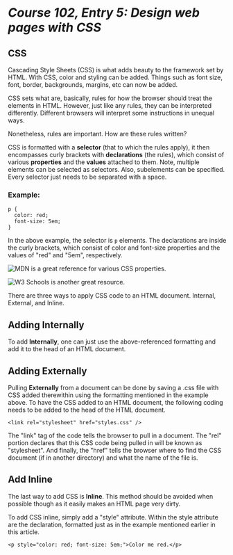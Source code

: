 # *Course 102, Entry 5: Design web pages with CSS*

## CSS

Cascading Style Sheets (CSS) is what adds beauty to the framework set by HTML. With CSS, color and styling can be added. Things such as font size, font, border, backgrounds, margins, etc can now be added.

CSS sets what are, basically, rules for how the browser should treat the elements in HTML. However, just like any rules, they can be interpreted differently. Different browsers will interpret some instructions in unequal ways.

Nonetheless, rules are important. How are these rules written? 

CSS is formatted with a **selector** (that to which the rules apply), it then encompasses curly brackets with **declarations** (the rules), which consist of various **properties** and the **values** attached to them. Note, multiple elements can be selected as selectors. Also, subelements can be specified. Every selector just needs to be separated with a space.

### Example:

```
p {
  color: red;
  font-size: 5em;
}
```

In the above example, the selector is `p` elements. The declarations are inside the curly brackets, which consist of color and font-size properties and the values of "red" and "5em", respectively.

![MDN](https://developer.mozilla.org/en-US/docs/Web/CSS/Reference) is a great reference for various CSS properties.

![W3 Schools](https://www.w3schools.com/css/default.asp) is another great resource.

There are three ways to apply CSS code to an HTML document. Internal, External, and Inline.

## Adding Internally

To add **Internally**, one can just use the above-referenced formatting and add it to the head of an HTML document.

## Adding Externally

Pulling **Externally** from a document can be done by saving a .css file with CSS added therewithin using the formatting mentioned in the example above. To have the CSS added to an HTML document, the following coding needs to be added to the head of the HTML document.

```
<link rel="stylesheet" href="styles.css" />
```

The "link" tag of the code tells the browser to pull in a document. The "rel" portion declares that this CSS code being pulled in will be known as "stylesheet". And finally, the "href" tells the browser where to find the CSS document (if in another directory) and what the name of the file is.

## Add Inline

The last way to add CSS is **Inline**. This method should be avoided when possible though as it easily makes an HTML page very dirty.

To add CSS inline, simply add a "style" attribute. Within the style attribute are the declaration, formatted just as in the example mentioned earlier in this article.

```
<p style="color: red; font-size: 5em;">Color me red.</p>
```